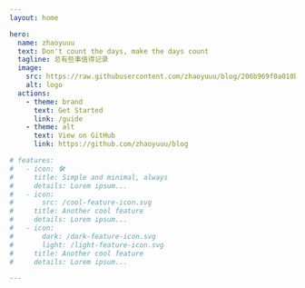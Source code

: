 ```yaml
---
layout: home

hero:
  name: zhaoyuuu
  text: Don't count the days, make the days count
  tagline: 总有些事值得记录
  image:
    src: https://raw.githubusercontent.com/zhaoyuuu/blog/206b969f0a010b2de78851fcecf01a00a96b1626/docs/assets/logo-with-bg.svg
    alt: logo
  actions:
    - theme: brand
      text: Get Started
      link: /guide
    - theme: alt
      text: View on GitHub
      link: https://github.com/zhaoyuuu/blog

# features:
#   - icon: 🛠️
#     title: Simple and minimal, always
#     details: Lorem ipsum...
#   - icon:
#       src: /cool-feature-icon.svg
#     title: Another cool feature
#     details: Lorem ipsum...
#   - icon:
#       dark: /dark-feature-icon.svg
#       light: /light-feature-icon.svg
#     title: Another cool feature
#     details: Lorem ipsum...

---
```

